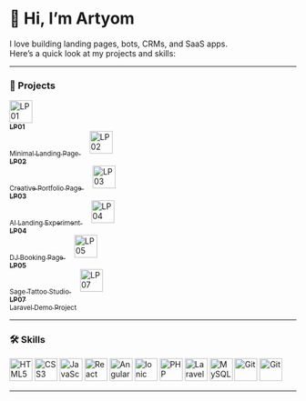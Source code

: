 # 👋 Hi, I’m Artyom  

I love building landing pages, bots, CRMs, and SaaS apps.  
Here’s a quick look at my projects and skills:

---

### 🚀 Projects  

<p>
  <a href="https://artgolwebdev.github.io/LP01/">
    <img src="https://artgolwebdev.github.io/LP01/favicon.svg" width="40" title="LP01"/>
    <br/>
    <sub><b>LP01</b><br/>Minimal Landing Page</sub>
  </a>
  &nbsp;&nbsp;&nbsp;
  <a href="https://artgolwebdev.github.io/LP02/">
    <img src="https://artgolwebdev.github.io/LP02/favicon.svg" width="40" title="LP02"/>
    <br/>
    <sub><b>LP02</b><br/>Creative Portfolio Page</sub>
  </a>
  &nbsp;&nbsp;&nbsp;
  <a href="https://artgolwebdev.github.io/LP03/">
    <img src="https://artgolwebdev.github.io/LP03/favicon.svg" width="40" title="LP03"/>
    <br/>
    <sub><b>LP03</b><br/>AI Landing Experiment</sub>
  </a>
  &nbsp;&nbsp;&nbsp;
  <a href="https://artgolwebdev.github.io/LP04/">
    <img src="https://artgolwebdev.github.io/LP04/favicon.svg" width="40" title="LP04"/>
    <br/>
    <sub><b>LP04</b><br/>DJ Booking Page</sub>
  </a>
  &nbsp;&nbsp;&nbsp;
  <a href="https://artgolwebdev.github.io/LP05/">
    <img src="https://artgolwebdev.github.io/LP05/favicon.svg" width="40" title="LP05"/>
    <br/>
    <sub><b>LP05</b><br/>Sage Tattoo Studio</sub>
  </a>
  &nbsp;&nbsp;&nbsp;
  <a href="https://artgolwebdev.github.io/LP07/">
    <img src="https://artgolwebdev.github.io/LP07/favicon.svg" width="40" title="LP07"/>
    <br/>
    <sub><b>LP07</b><br/>Laravel Demo Project</sub>
  </a>
</p>

---

### 🛠 Skills  

<p>
  <img src="https://cdn.simpleicons.org/html5" width="40" title="HTML5"/>
  <img src="https://cdn.simpleicons.org/css" width="40" title="CSS3"/>
  <img src="https://cdn.simpleicons.org/javascript/F7DF1E" width="40" title="JavaScript"/>
  <img src="https://cdn.simpleicons.org/react/61DAFB" width="40" title="React"/>
  <img src="https://cdn.simpleicons.org/angular/FF2D20" width="40" title="Angular"/>
  <img src="https://cdn.simpleicons.org/ionic" width="40" title="Ionic"/>
  <img src="https://cdn.simpleicons.org/php/777BB4" width="40" title="PHP"/>
  <img src="https://cdn.simpleicons.org/laravel/FF2D20" width="40" title="Laravel"/>
  <img src="https://cdn.simpleicons.org/mysql/4479A1" width="40" title="MySQL"/>
  <img src="https://cdn.simpleicons.org/git" width="40" title="Git"/>
  <img src="https://cdn.simpleicons.org/linux" width="40" title="Git"/>
</p>

---
